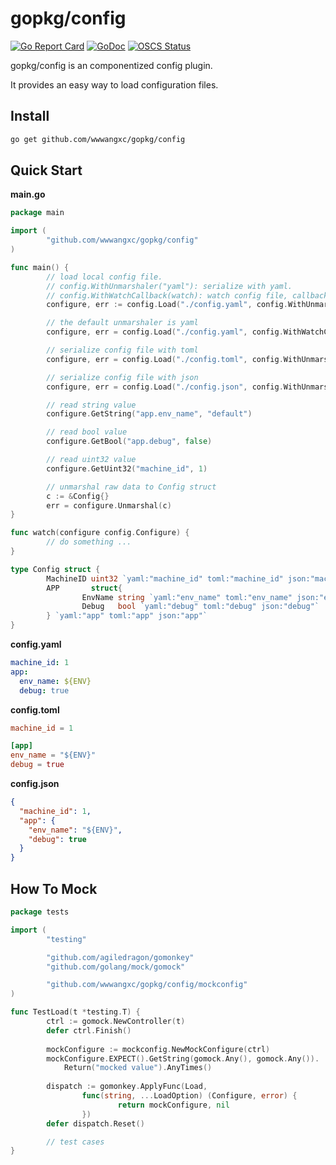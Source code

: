# gopkg/config

[![Go Report Card](https://goreportcard.com/badge/github.com/wwwangxc/gopkg/config)](https://goreportcard.com/report/github.com/wwwangxc/gopkg/config)
[![GoDoc](https://pkg.go.dev/badge/github.com/wwwangxc/gopkg/config?status.svg)](https://pkg.go.dev/github.com/wwwangxc/gopkg/config)
[![OSCS Status](https://www.oscs1024.com/platform/badge/wwwangxc/gopkg.svg?size=small)](https://www.murphysec.com/dr/c1TuOdJ62DzT0agLwg)

gopkg/config is an componentized config plugin.

It provides an easy way to load configuration files.

## Install

```sh
go get github.com/wwwangxc/gopkg/config
```

## Quick Start

**main.go**

```go
package main

import (
        "github.com/wwwangxc/gopkg/config"
)

func main() {
        // load local config file.
        // config.WithUnmarshaler("yaml"): serialize with yaml.
        // config.WithWatchCallback(watch): watch config file, callback watch funcation when config file changed.
        configure, err := config.Load("./config.yaml", config.WithUnmarshaler("yaml"), config.WithWatchCallback(watch))

        // the default unmarshaler is yaml
        configure, err = config.Load("./config.yaml", config.WithWatchCallback(watch))

        // serialize config file with toml
        configure, err = config.Load("./config.toml", config.WithUnmarshaler("toml"))

        // serialize config file with json
        configure, err = config.Load("./config.json", config.WithUnmarshaler("json"))

        // read string value
        configure.GetString("app.env_name", "default")

        // read bool value
        configure.GetBool("app.debug", false)

        // read uint32 value
        configure.GetUint32("machine_id", 1)

        // unmarshal raw data to Config struct
        c := &Config{}
        err = configure.Unmarshal(c)
}

func watch(configure config.Configure) {
        // do something ...
}

type Config struct {
        MachineID uint32 `yaml:"machine_id" toml:"machine_id" json:"machine_id"`
        APP       struct{
                EnvName string `yaml:"env_name" toml:"env_name" json:"env_name"`
                Debug   bool `yaml:"debug" toml:"debug" json:"debug"`
        } `yaml:"app" toml:"app" json:"app"`
}
```

**config.yaml**

```yaml
machine_id: 1
app:
  env_name: ${ENV}
  debug: true
```

**config.toml**

```toml
machine_id = 1

[app]
env_name = "${ENV}"
debug = true
```

**config.json**

```json
{
  "machine_id": 1,
  "app": {
    "env_name": "${ENV}",
    "debug": true
  }
}
```

## How To Mock

```go
package tests

import (
        "testing"

        "github.com/agiledragon/gomonkey"
        "github.com/golang/mock/gomock"

        "github.com/wwwangxc/gopkg/config/mockconfig"
)

func TestLoad(t *testing.T) {
        ctrl := gomock.NewController(t)
        defer ctrl.Finish()
        
        mockConfigure := mockconfig.NewMockConfigure(ctrl)
        mockConfigure.EXPECT().GetString(gomock.Any(), gomock.Any()).
            Return("mocked value").AnyTimes()
        
        dispatch := gomonkey.ApplyFunc(Load,
       	        func(string, ...LoadOption) (Configure, error) {
       	                return mockConfigure, nil
       	        })
        defer dispatch.Reset()

        // test cases
}
```
